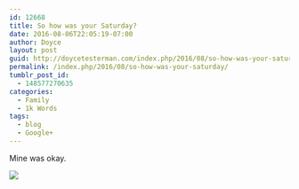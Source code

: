 ```yaml
---
id: 12668
title: So how was your Saturday?
date: 2016-08-06T22:05:19-07:00
author: Doyce
layout: post
guid: http://doycetesterman.com/index.php/2016/08/so-how-was-your-saturday/
permalink: /index.php/2016/08/so-how-was-your-saturday/
tumblr_post_id:
  - 148577270635
categories:
  - Family
  - 1k Words
tags:
  - blog
  - Google+
---
```

Mine was okay.

<div>
  <a href='https://plus.google.com/photos/105138568577624786912/albums/6315948235572368449/6315948234379004802'><img src='https://lh3.googleusercontent.com/-glbuZvk0988/V6bBdLHqi4I/AAAAAAABAMg/8IFj5CZTRMMjsHtYIGLxW-pMcXfRuUWjQ/2016-08-06%2B-%2B28733534951_69a8285826_b.jpg?imgmax=650' /></a>
</div>

<div>
  <a href='' style='width:50px;height:50px;display:inline-block;background-size:cover;background-image:url("");'></a> 
</div>
